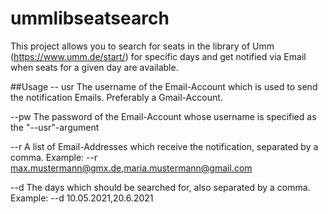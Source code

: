 # ummlibseatsearch

This project allows you to search for seats in the library of Umm (https://www.umm.de/start/) for specific days and get notified via Email when seats for a given day are available.

##Usage
-- usr 
The username of the Email-Account which is used to send the notification Emails. Preferably a Gmail-Account.

--pw
The password of the Email-Account whose username is specified as the "--usr"-argument

--r
A list of Email-Addresses which receive the notification, separated by a comma. Example: --r max.mustermann@gmx.de,maria.mustermann@gmail.com

--d
The days which should be searched for, also separated by a comma. Example: --d 10.05.2021,20.6.2021
